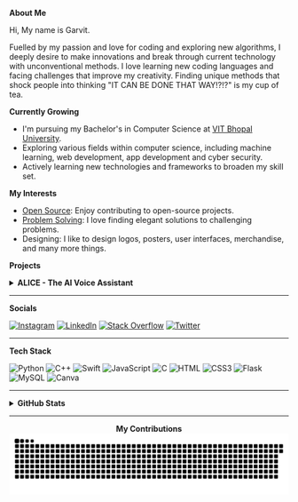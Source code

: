 <b>About Me</b><br/>
<p>
  Hi, My name is Garvit.
  
  Fuelled by my passion and love for coding and exploring new algorithms, I deeply desire to make innovations and break through current technology with unconventional methods. I love learning new coding languages and facing challenges that improve my creativity. Finding unique methods that shock people into thinking "IT CAN BE DONE THAT WAY!?!?" is my cup of tea.
  
  <b>Currently Growing</b>
  - I'm pursuing my Bachelor's in Computer Science at [VIT Bhopal University](https://vitbhopal.ac.in/).
  - Exploring various fields within computer science, including machine learning, web development, app development and cyber security.
  - Actively learning new technologies and frameworks to broaden my skill set.
  
  <b>My Interests</b>
  - [Open Source](https://github.com/garvit-exe): Enjoy contributing to open-source projects.
  - [Problem Solving](https://leetcode.com/garvit-exe/): I love finding elegant solutions to challenging problems.
  - Designing: I like to design logos, posters, user interfaces, merchandise, and many more things.
</p>

<b>Projects</b><br/>
<details>
  <summary> <b>ALICE - The AI Voice Assistant</b> </summary>
  <p>
    • Demonstrated my solid foundation in developing and programming<br/>
    • Highlighted my strong problem-solving and teamwork skills<br/>
    • Collaborated with a team of 3+ batchmates, dispensing roles and responsibilities to boost efficiency and improve both individual and team performance<br/>
    • Utilised programming languages like Python, tools like Git and open-source projects and libraries to produce efficient results<br/>
  </p>
</details>

<hr/>

<b>Socials</b><br/>

[![Instagram](https://img.shields.io/badge/Instagram-%23E4405F.svg?logo=Instagram&logoColor=white)](https://instagram.com/garvit__budhiraja) [![LinkedIn](https://img.shields.io/badge/LinkedIn-%230077B5.svg?logo=linkedin&logoColor=white)](https://linkedin.com/in/garvit-budhiraja) [![Stack Overflow](https://img.shields.io/badge/-Stackoverflow-FE7A16?logo=stack-overflow&logoColor=white)](https://stackoverflow.com/users/22660274) [![Twitter](https://img.shields.io/badge/Twitter-%231DA1F2.svg?logo=Twitter&logoColor=white)](https://twitter.com/being_garvit) 

<hr/>

<b>Tech Stack</b><br/>

![Python](https://img.shields.io/badge/python-3670A0?style=for-the-badge&logo=python&logoColor=ffdd54) ![C++](https://img.shields.io/badge/c++-%2300599C.svg?style=for-the-badge&logo=c%2B%2B&logoColor=white) ![Swift](https://img.shields.io/badge/swift-%23E34F26.svg?style=for-the-badge&logo=swift&logoColor=white) ![JavaScript](https://img.shields.io/badge/javascript-%23323330.svg?style=for-the-badge&logo=javascript&logoColor=%23F7DF1E) ![C](https://img.shields.io/badge/c-%2300599C.svg?style=for-the-badge&logo=c&logoColor=white) ![HTML](https://img.shields.io/badge/html-%23E34F26.svg?style=for-the-badge&logo=html5&logoColor=white) ![CSS3](https://img.shields.io/badge/css3-%231572B6.svg?style=for-the-badge&logo=css3&logoColor=white) ![Flask](https://img.shields.io/badge/flask-%23000.svg?style=for-the-badge&logo=flask&logoColor=white) ![MySQL](https://img.shields.io/badge/mysql-%2300000f.svg?style=for-the-badge&logo=mysql&logoColor=white) ![Canva](https://img.shields.io/badge/Canva-%2300C4CC.svg?style=for-the-badge&logo=Canva&logoColor=white)

<hr/>

<details>
  <summary> <b> GitHub Stats </b> </summary>
  <table>
    <tr>
      <td align="center">
        <img src="https://github-readme-stats-garvit-exe.vercel.app/api?username=garvit-exe&theme=transparent&hide_border=true&include_all_commits=false&count_private=false" alt="GitHub Stats" style="width: auto; border: none;">
      </td>
      <td align="center">
        <img src="https://github-readme-streak-stats.herokuapp.com/?user=garvit-exe&theme=transparent&hide_border=true" alt="GitHub Streak" style="width: auto; border: none;">
      </td>
    </tr>
  </table>
  <p align="center">
    <img src="https://github-readme-stats-garvit-exe.vercel.app/api/top-langs/?username=garvit-exe&theme=transparent&hide_border=false&include_all_commits=false&count_private=false&layout=compact" alt="Top Languages" style="width: auto; border: none;">
  </p>
</details>

<hr/>

<div align="center">
  <b>My Contributions</b>
  <br>
  <img alt="My Contributions" src="https://raw.githubusercontent.com/garvit-exe/garvit-exe/output/github-contribution-grid-snake.svg"/>
  <br/><br/><br/>
</div>
